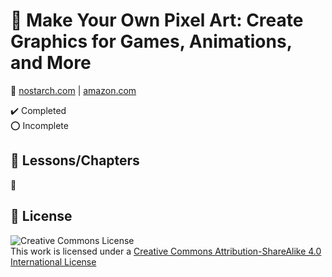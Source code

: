 # :notebook_with_decorative_cover: Make Your Own Pixel Art: Create Graphics for Games, Animations, and More

:link: [nostarch.com](https://nostarch.com/pixelart) | [amazon.com](https://www.amazon.com/Make-Your-Own-Pixel-Art/dp/1593278861)

:heavy_check_mark: Completed  
:o: Incomplete

## :beginner: Lessons/Chapters

:construction:

## :page_with_curl: License

![Creative Commons License](https://i.creativecommons.org/l/by-sa/4.0/88x31.png)  
This work is licensed under a [Creative Commons Attribution-ShareAlike 4.0 International License](http://creativecommons.org/licenses/by-sa/4.0/)
